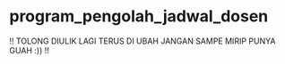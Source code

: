 # program_pengolah_jadwal_dosen
!! TOLONG DIULIK LAGI TERUS DI UBAH JANGAN SAMPE MIRIP PUNYA GUAH :)) !!
